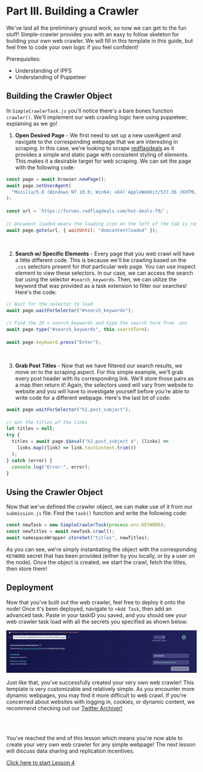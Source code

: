 # Part III. Building a Crawler

We've laid all the preliminary ground work, so now we can get to the fun stuff! Simple-crawler provides you with an easy to follow skeleton for building your own web crawler. We will fill in this template in this guide, but feel free to code your own logic if you feel confident!

Prerequisites:

- Understanding of IPFS
- Understanding of Puppeteer

## Building the Crawler Object

In `SimpleCrawlerTask.js` you'll notice there's a bare bones function `crawler()`. We'll implement our web crawling logic here using puppeteer, explaining as we go!

1. **Open Desired Page** - We first need to set up a new userAgent and navigate to the corresponding webpage that we are interesting in scraping. In this case, we're looking to scrape [redflagdeals](https://forums.redflagdeals.com/hot-deals-f9/`) as it provides a simple and static page with consistent styling of elements. This makes it a desirable target for web scraping. We can set the page with the following code:

```javascript
const page = await browser.newPage();
await page.setUserAgent(
  "Mozilla/5.0 (Windows NT 10.0; Win64; x64) AppleWebKit/537.36 (KHTML, like Gecko) Chrome/87.0.4280.88 Safari/537.36"
);

const url = `https://forums.redflagdeals.com/hot-deals-f9/`;

// Document loaded means the loading icon on the left of the tab is resolved
await page.goto(url, { waitUntil: "domcontentloaded" });
```

<br>

2. **Search w/ Specific Elements** - Every page that you web crawl will have a little different code. This is because we'll be crawling based on the `.css` selectors present for _that_ particular web page. You can use inspect element to view these selectors. In our case, we can access the search bar using the selector `#search_keywords`. Then, we can utilize the keyword that was provided as a task extension to filter our searches! Here's the code:

```javascript
// Wait for the selector to load
await page.waitForSelector("#search_keywords");

// Find the ID = search_keywords and type the search term from .env
await page.type("#search_keywords", this.searchTerm);

await page.keyboard.press("Enter");
```

<br>

3. **Grab Post Titles** - Now that we have filtered our search results, we move on to the scraping aspect. For this simple example, we'll grab every post header with its corresponding link. We'll store those pairs as a map then return it! Again, the selectors used will vary from website to website and you will have to investigate yourself before you're able to write code for a different webpage. Here's the last bit of code:

```javascript
await page.waitForSelector("h2.post_subject");

// Get the titles of the links
let titles = null;
try {
  titles = await page.$$eval("h2.post_subject a", (links) =>
    links.map((link) => link.textContent.trim())
  );
} catch (error) {
  console.log("Error:", error);
}
```

## Using the Crawler Object

Now that we've defined the crawler object, we can make use of it from our `submission.js` file. Find the `task()` function and write the following code:

```javascript
const newTask = new SimpleCrawlerTask(process.env.KEYWORD);
const newTitles = await newTask.crawl();
await namespaceWrapper.storeSet("titles", newTitles);
```

As you can see, we're simply instantiating the object with the corresponding `KEYWORD` secret that has been provided (either by you locally, or by a user on the node). Once the object is created, we start the crawl, fetch the titles, then store them!

## Deployment

Now that you've built out the web crawler, feel free to deploy it onto the node! Once it's been deployed, navigate to `+Add Task`, then add an advanced task. Paste in your taskID you saved, and you should see your web crawler task load with all the secrets you specified as shown below:

![simple-crawler task](./imgs/simple-crawler.png)

Just like that, you've successfully created your very own web crawler! This template is very customizable and relatively simple. As you encounter more dynamic webpages, you may find it more difficult to web crawl. If you're concerned about websites with logging in, cookies, or dynamic content, we recommend checking out our [Twitter Archiver!](https://github.com/koii-network/task-X)

<br>
<br>

You've reached the end of this lesson which means you're now able to create your very own web crawler for any simple webpage! The next lesson will discuss data sharing and replication incentives.

[Click here to start Lesson 4](../README.md)
